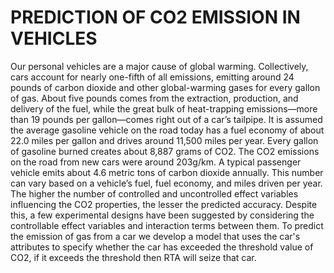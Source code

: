 # PREDICTION OF CO2 EMISSION IN VEHICLES

Our personal vehicles are a major cause of global warming. Collectively, cars account for 
nearly one-fifth of all emissions, emitting around 24 pounds of carbon dioxide and other 
global-warming gases for every gallon of gas. About five pounds comes from the 
extraction, production, and delivery of the fuel, while the great bulk of heat-trapping 
emissions—more than 19 pounds per gallon—comes right out of a car’s tailpipe. It is 
assumed the average gasoline vehicle on the road today has a fuel economy of about 22.0 
miles per gallon and drives around 11,500 miles per year. Every gallon of gasoline burned 
creates about 8,887 grams of CO2. The CO2 emissions on the road from new cars were 
around 203g/km. A typical passenger vehicle emits about 4.6 metric tons of carbon dioxide 
annually. This number can vary based on a vehicle’s fuel, fuel economy, and miles driven 
per year. The higher the number of controlled and uncontrolled effect variables influencing 
the CO2 properties, the lesser the predicted accuracy. Despite this, a few experimental 
designs have been suggested by considering the controllable effect variables and interaction 
terms between them. To predict the emission of gas from a car we develop a model that 
uses the car's attributes to specify whether the car has exceeded the threshold value of CO2, 
if it exceeds the threshold then RTA will seize that car.

